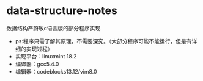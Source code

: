 # data-structure-notes
数据结构严蔚敏c语言版的部分程序实现
+ ps:程序只需了解其原理，不需要深究。（大部分程序可能不能运行，但是有详细的实现过程）
+ 实现平台：linuxmint 18.2
+ 编译器：gcc5.4.0
+ 编辑器：codeblocks13.12/vim8.0
